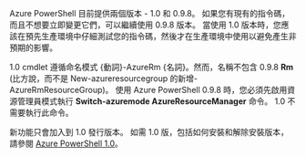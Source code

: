Azure PowerShell 目前提供兩個版本 - 1.0 和 0.9.8。 如果您有現有的指令碼，而且不想要立即變更它們，可以繼續使用 0.9.8 版本。 當使用 1.0 版本時，您應該在預先生產環境中仔細測試您的指令碼，然後才在生產環境中使用以避免產生非預期的影響。

1.0 cmdlet 遵循命名模式 {動詞}-AzureRm {名詞}。然而，名稱不包含 0.9.8 **Rm** (比方說，而不是 New-azureresourcegroup 的新增-AzureRmResourceGroup)。 使用 Azure PowerShell 0.9.8 時，您必須先啟用資源管理員模式執行 **Switch-azuremode AzureResourceManager** 命令。 1.0 不需要執行此命令。

新功能只會加入到 1.0 發行版本。 如需 1.0 版，包括如何安裝和解除安裝版本，請參閱 [Azure PowerShell 1.0](https://azure.microsoft.com/blog/azps-1-0/)。



